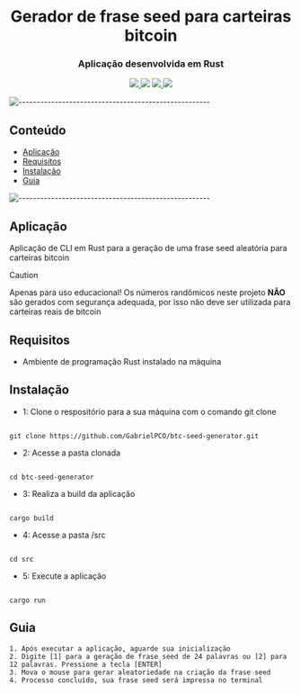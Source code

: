 <h1 align="center">Gerador de frase seed para carteiras bitcoin</h1>

<h3 align="center"> Aplicação desenvolvida em Rust </h3>

</p>
<p align="center">
  <a href="./LICENSE">
    <img src="https://img.shields.io/github/license/GabrielPCO/btc-seed-generator?color=blue">
  </a>
  <img src="https://img.shields.io/badge/contributions-welcome-orange">
  <a href="https://github.com/GabrielPCO/btc-seed-generator/stargazers">
    <img src="https://img.shields.io/github/stars/GabrielPCO/btc-seed-generator">
  </a>
  <a href="https://github.com/GabrielPCO/btc-seed-generator/network">
    <img src="https://img.shields.io/github/forks/GabrielPCO/btc-seed-generator">
  </a>
</p>

![-----------------------------------------------------](https://raw.githubusercontent.com/andreasbm/readme/master/assets/lines/rainbow.png)

## Conteúdo
- [Aplicação](#aplica%C3%A7%C3%A3o)
- [Requisitos](#requisitos)
- [Instalação](#instala%C3%A7%C3%A3o)
- [Guia](#guia)

![-----------------------------------------------------](https://raw.githubusercontent.com/andreasbm/readme/master/assets/lines/rainbow.png)

## Aplicação
Aplicação de CLI em Rust para a geração de uma frase seed aleatória para carteiras bitcoin 

> [!CAUTION]
> Apenas para uso educacional! Os números randômicos neste projeto **NÃO** são gerados com segurança adequada, por isso não deve ser utilizada para carteiras reais de bitcoin

## Requisitos
- Ambiente de programação Rust instalado na máquina

## Instalação
- 1: Clone o respositório para a sua máquina com o comando git clone
```

git clone https://github.com/GabrielPCO/btc-seed-generator.git

```

- 2: Acesse a pasta clonada
```

cd btc-seed-generator

```

- 3: Realiza a build da aplicação
```

cargo build

```

- 4: Acesse a pasta /src
```

cd src

```

- 5: Execute a aplicação
```

cargo run

```

## Guia
```
1. Após executar a aplicação, aguarde sua inicialização
2. Digite [1] para a geração de frase seed de 24 palavras ou [2] para 12 palavras. Pressione a tecla [ENTER]
3. Mova o mouse para gerar aleatoriedade na criação da frase seed
4. Processo concluído, sua frase seed será impressa no terminal

```
